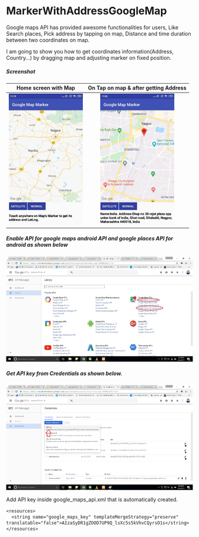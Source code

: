 # MarkerWithAddressGoogleMap
Google maps API has provided awesome functionalities for users, Like Search places, Pick address by tapping on map, Distance and time duration between two coordinates on map.

I am going to show you how to get coordinates information(Address, Country…) by dragging map and adjusting marker on fixed position.

##### Screenshot
 Home screen with Map                       | On Tap on map & after getting Address                      |
:------------------------------------------:|:-------------------------------------------:
<img src="screenshot/without address.jpg" width="200">|<img src="screenshot/with address.jpg" width="200">|


##### Enable API for google maps android API and google places API for android as shown below

<img src="screenshot/goole map api.jpeg">

##### Get API key from Credentials as shown below.

<img src="screenshot/api credential.png">


Add API key inside google_maps_api.xml that is automatically created.

    <resources>
      <string name="google_maps_key" templateMergeStrategy="preserve" translatable="false">AIzaSyDR1gZOOD7UP9Q_lsXc5s5kVhvCQyrsO1s</string>
    </resources>
